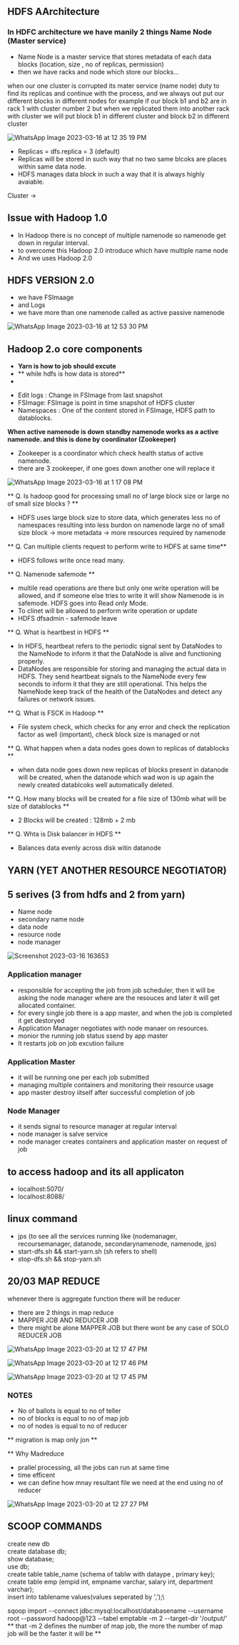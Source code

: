 ## HDFS AArchitecture

### In HDFC architecture we have manily 2 things Name Node (Master service)
- Name Node is a master service that stores metadata of each data blocks (location, size , no of replicas, permission)
- then we have racks and node which store our blocks...

when our one cluster is corrupted its mater service (name node) duty to find its replicas and continue with the process, and we always
out put our different blocks in different nodes for example if our block b1 and b2 are in rack 1 with cluster number 2 but when we replicated 
them into another rack with cluster we will put block b1 in different cluster and block b2 in different cluster 

![WhatsApp Image 2023-03-16 at 12 35 19 PM](https://user-images.githubusercontent.com/54886608/225540343-d110c80f-adea-4cb9-b8ed-3dc68ac56913.jpeg)


- Replicas = dfs.replica = 3 (default)
- Replicas will be stored in such way that no two same blcoks are places within same data node.
- HDFS manages data block in such a way that it is always highly avaiable.


Cluster -> 



## Issue with Hadoop 1.0
- In Hadoop there is no concept of multiple namenode so namenode get down in regular interval.
- to overcome this Hadoop 2.0 introduce which have multiple name node
- And we uses Hadoop 2.0

## HDFS VERSION 2.0
- we have FSImaage
- and Logs
- we have more than one namenode called as active passive namenode

![WhatsApp Image 2023-03-16 at 12 53 30 PM](https://user-images.githubusercontent.com/54886608/225543763-a017d15a-bc14-4890-b0a9-e2f2c2dcc41a.jpeg)

## Hadoop 2.o core components
- **Yarn is how to job should excute**
- ** while hdfs is how data is stored**
- 


* Edit logs : Change in FSImage from last snapshot
* FSImage: FSImage is point in time snapshot of HDFS cluster
* Namespaces : One of the content stored in FSImage, HDFS path to datablocks.

**When active namenode is down standby namenode works as a active namenode. and this is done by  coordinator (Zookeeper)**
- Zookeeper is a coordinator which check health status of active namenode.
- there are 3 zookeeper, if one goes down another one will replace it

![WhatsApp Image 2023-03-16 at 1 17 08 PM](https://user-images.githubusercontent.com/54886608/225549257-0e7e4597-bf04-4a92-a6d9-d9bbf3c8d75b.jpeg)

** Q. Is hadoop good for processing small no of large block size or large no of small size blocks ? **
- HDFS uses large block size to store data, which generates less no of namespaces resulting into less burdon on namenode
large no of small size block -> more metadata -> more resources required by namenode

** Q. Can multiple clients request to perform write to HDFS at same time**
- HDFS follows write once read many.

** Q. Namenode safemode **
- multile read operations are there but only one write operation will be allowed, and if someone else tries to write it will show Namenode is in safemode. HDFS goes into Read only Mode.
- To clinet will be allowed to perform write operation or update
- HDFS dfsadmin - safemode leave

** Q. What is heartbest in HDFS **
- In HDFS, heartbeat refers to the periodic signal sent by DataNodes to the NameNode to inform it that the DataNode is alive and functioning properly.
- DataNodes are responsible for storing and managing the actual data in HDFS. They send heartbeat signals to the NameNode every few seconds to inform it that they are still operational. This helps the NameNode keep track of the health of the DataNodes and detect any failures or network issues.

** Q. What is FSCK in Hadoop **
- File system check, which checks for any error and check the replication factor as well (important), check block size is managed or not

** Q. What happen when a data nodes goes down to replicas of datablocks **
- when data node goes down new replicas of blocks present in datanode will be created, when the datanode which wad won is up again the newly created datablcoks well automatically deleted.

** Q. How many blocks will be created for a file size of 130mb what will be size of datablocks **
- 2 Blocks will be created : 128mb + 2 mb

** Q. Whta is Disk balancer in HDFS **
- Balances data evenly across disk witin datanode

## YARN (YET ANOTHER RESOURCE NEGOTIATOR)

## 5 serives (3 from hdfs and 2 from yarn)
- Name node
- secondary name node
- data node
- resource node
- node manager

![Screenshot 2023-03-16 163653](https://user-images.githubusercontent.com/54886608/225600404-87ecc2cb-fbf7-47e7-b0ac-39d9e8d7c6d8.png)


### Application manager 
- responsible for accepting the job from job scheduler, then it will be asking the node manager where are the resouces and later it will get allocated container.
- for every single job there is a app master, and when the job is completed it get destoryed
- Application Manager negotiates with node manaer on resources.
- monior the running job status ssend by app master
- It restarts job on job excution failure


### Application Master
- it will be running one per each job submitted
- managing multiple containers and monitoring their resource usage
- app master destroy iitself after successful completion of job

### Node Manager
- it sends signal to resource manager at regular interval
- node manager is salve service
- node manager creates containers and application master on request of job 


## to access hadoop and its all applicaton
- localhost:5070/
- localhost:8088/

## linux command
- jps (to see all the services running like (nodemanager, recoursemanager, datanode, secondarynamenode, namenode, jps)
- start-dfs.sh && start-yarn.sh (sh refers to shell)
- stop-dfs.sh && stop-yarn.sh

## 20/03 MAP REDUCE
whenever there is aggregate function there will be reducer

- there are 2 things in map reduce
- MAPPER JOB AND REDUCER JOB
- there might be alone MAPPER JOB but there wont be any case of SOLO REDUCER JOB 

![WhatsApp Image 2023-03-20 at 12 17 47 PM](https://user-images.githubusercontent.com/54886608/226266883-b1b599df-815e-4eae-b101-c4e2c5c60253.jpeg)

![WhatsApp Image 2023-03-20 at 12 17 46 PM](https://user-images.githubusercontent.com/54886608/226266930-20c3183e-ca7b-4f2c-93b3-4737cac9dbc9.jpeg)

![WhatsApp Image 2023-03-20 at 12 17 45 PM](https://user-images.githubusercontent.com/54886608/226266978-a365568e-25ab-456e-8e57-45ebe36bc685.jpeg)


### NOTES
- No of ballots is equal to no of teller
- no of blocks is equal to no of map job
- no of nodes is equal to no of reducer

** migration is map only jon **

** Why Madreduce
- prallel processing, all the jobs can run at same time
- time efficent
- we can define how mnay resultant file we need at the end using no of reducer

![WhatsApp Image 2023-03-20 at 12 27 27 PM](https://user-images.githubusercontent.com/54886608/226268527-52abe81a-8e60-489e-bdd2-e6992fd1c874.jpeg)


## SCOOP COMMANDS

create new db\
create database db;\
show database;\
use db;\
create table table_name (schema of tablw with dataype , primary key);\
create table emp (empid int, empname varchar, salary int, department varchar);\
insert into tablename values(values seperated by  ',');\

sqoop import --connect jdbc:mysql:localhost/databasename --username root --password hadoop@123 --tabel emptable -m 2 --target-dir '/output/'\
** that -m 2 defines the number of map job, the more the number of map job will be the faster it will be **
